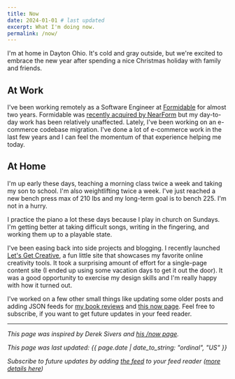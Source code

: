 ```yaml
---
title: Now
date: 2024-01-01 # last updated
excerpt: What I'm doing now.
permalink: /now/
---
```


I'm at home in Dayton Ohio. It's cold and gray outside, but we're excited to embrace the new year after spending a nice Christmas holiday with family and friends.

## At Work

I've been working remotely as a Software Engineer at [Formidable](https://formidable.com/) for almost two years. Formidable was [recently acquired by NearForm](https://formidable.com/blog/2023/formidable-joins-forces-with-nearform/) but my day-to-day work has been relatively unaffected. Lately, I've been working on an e-commerce codebase migration. I've done a lot of e-commerce work in the last few years and I can feel the momentum of that experience helping me today.

## At Home

I'm up early these days, teaching a morning class twice a week and taking my son to school. I'm also weightlifting twice a week. I've just reached a new bench press max of 210 lbs and my long-term goal is to bench 225. I'm not in a hurry.

I practice the piano a lot these days because I play in church on Sundays. I'm getting better at taking difficult songs, writing in the fingering, and working them up to a playable state.

I've been easing back into side projects and blogging. I recently launched [Let's Get Creative](https://www.bryanbraun.com/lets-get-creative/), a fun little site that showcases my favorite online creativity tools. It took a surprising amount of effort for a single-page content site (I ended up using some vacation days to get it out the door). It was a good opportunity to exercise my design skills and I'm really happy with how it turned out.

I've worked on a few other small things like updating some older posts and adding JSON feeds for [my book reviews]({{site.url}}/books.json) and [this now page]({{site.url}}/now.json). Feel free to subscribe, if you want to get future updates in your feed reader.

---

_This page was inspired by Derek Sivers and [his /now page](https://sivers.org/now)._

_This page was last updated: {{ page.date | date_to_string: "ordinal", "US" }}_

_Subscribe to future updates by adding [the feed]({{site.url}}/now.json) to your feed reader ([more details here](https://aboutfeeds.com/))_
